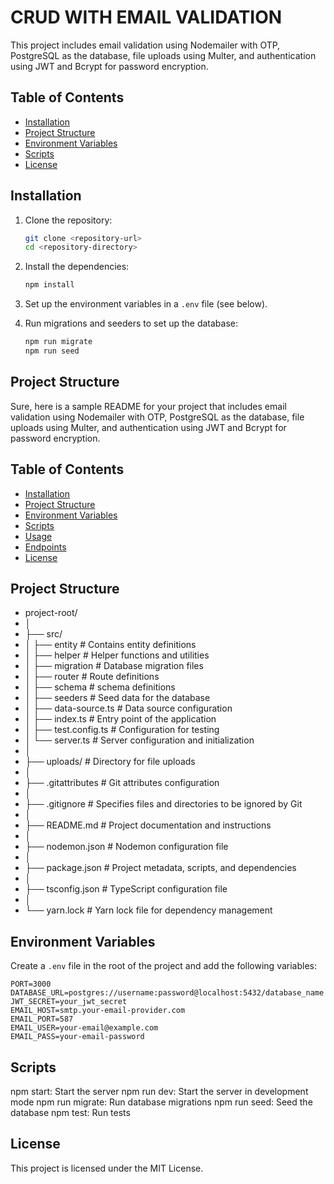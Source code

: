 # CRUD WITH EMAIL VALIDATION

This project includes email validation using Nodemailer with OTP, PostgreSQL as the database, file uploads using Multer, and authentication using JWT and Bcrypt for password encryption.

## Table of Contents

- [Installation](#installation)
- [Project Structure](#project-structure)
- [Environment Variables](#environment-variables)
- [Scripts](#scripts)
- [License](#license)

## Installation

1. Clone the repository:

    ```bash
    git clone <repository-url>
    cd <repository-directory>
    ```

2. Install the dependencies:

    ```bash
    npm install
    ```

3. Set up the environment variables in a `.env` file (see below).

4. Run migrations and seeders to set up the database:

    ```bash
    npm run migrate
    npm run seed
    ```

## Project Structure

Sure, here is a sample README for your project that includes email validation using Nodemailer with OTP, PostgreSQL as the database, file uploads using Multer, and authentication using JWT and Bcrypt for password encryption.


## Table of Contents

- [Installation](#installation)
- [Project Structure](#project-structure)
- [Environment Variables](#environment-variables)
- [Scripts](#scripts)
- [Usage](#usage)
- [Endpoints](#endpoints)
- [License](#license)


## Project Structure

- project-root/
- │
- ├── src/
- │   ├── entity              # Contains entity definitions
- │   ├── helper              # Helper functions and utilities
- │   ├── migration           # Database migration files
- │   ├── router              # Route definitions
- │   ├── schema              # schema definitions
- │   ├── seeders             # Seed data for the database
- │   ├── data-source.ts      # Data source configuration
- │   ├── index.ts            # Entry point of the application
- │   ├── test.config.ts      # Configuration for testing
- │   └── server.ts           # Server configuration and initialization
- │
- ├── uploads/                # Directory for file uploads
- │
- ├── .gitattributes          # Git attributes configuration
- │
- ├── .gitignore              # Specifies files and directories to be ignored by Git
- │
- ├── README.md               # Project documentation and instructions
- │
- ├── nodemon.json            # Nodemon configuration file
- │
- ├── package.json            # Project metadata, scripts, and dependencies
- │
- ├── tsconfig.json           # TypeScript configuration file
- │
- └── yarn.lock               # Yarn lock file for dependency management






## Environment Variables

Create a `.env` file in the root of the project and add the following variables:

```env
PORT=3000
DATABASE_URL=postgres://username:password@localhost:5432/database_name
JWT_SECRET=your_jwt_secret
EMAIL_HOST=smtp.your-email-provider.com
EMAIL_PORT=587
EMAIL_USER=your-email@example.com
EMAIL_PASS=your-email-password
```

## Scripts
npm start: Start the server
npm run dev: Start the server in development mode
npm run migrate: Run database migrations
npm run seed: Seed the database
npm test: Run tests

## License
This project is licensed under the MIT License.

